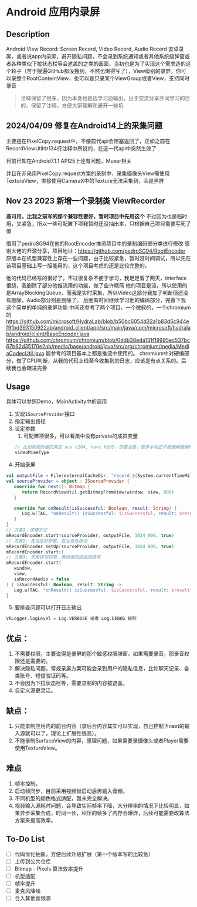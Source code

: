# Android 应用内录屏

## Description
Android View Record: Screen Record, Video Record, Audio Record
安卓录屏，或者说app内录屏，避开隐私问题，不会录到系统通知或者其他系统级弹窗或者各种类似下拉状态栏等会遮盖的之类的画面，当初也是为了实现这个需求造的这个轮子（苦于搜遍GitHub都没搜到，不然也懒得写了），View级别的录屏，你可以录整个RootContentView，也可以是只录某个ViewGroup或者View，支持同时录音

> 注释保留了很多，因为本身也是边学习边输出，出于交流分享共同学习的目的，保留了注释，方便大家理解和避开一些坑

## 2024/04/09 修复在Android14上的采集问题
主要是在PixelCopy.request中，不像前代api会阻塞返回了，正如之前在RecordViewUtil中134行注释中所说的，在这一代api中突然生效了

目前已知在Android7.1.1 API25上还有问题，Muxer相关

并且在非采用PixelCopy.request方案的录制中，采集摄像头View需使用TextureView，直接使用CameraX中的Texture无法采集到，会是黑屏

## Nov 23 2023 新增一个录制类 ViewRecorder
**高可用，比我之前写的那个兼容性要好，暂时项目中先用这个**
不过因为也是临时用，又紧急，所以一些可配置下项我暂时还没抽出来，只根据自己项目需要写死了值

借用了pedroSG94在他的RootEncoder推流项目中的录制编码部分类进行修改
感谢大佬的开源分享，项目地址：https://github.com/pedroSG94/RootEncoder
原版本在机型兼容性上存在一些问题，由于比较紧急，暂时没时间调试，所以先在该项目基础上写一版能用的，这个项目考虑的还是比较完整的。

他的代码已经写的很好了，不过很复杂不便于学习，我足足看了两天，interface很绕，我删除了部分他推流用的功能，做了些许精简
他的项目是流，所以使用的是ArrayBlockingQueue，而我是实时采集，所以Video这部分我加了判断但还没有删除，Audio部分则是删除了。
后面有时间继续学习他的编码部分，完善下我这个简单的单纯的录屏功能
中间还参考了两个项目，一个微软的，一个chromium的
https://github.com/microsoft/HydraLab/blob/b50bc6054d32a1b83d6c944ef9fbd393150922ab/android_client/app/src/main/java/com/microsoft/hydralab/android/client/BaseEncoder.java
https://github.com/chromium/chromium/blob/0ddb38eda131f19995ec537bc67b62d35170e2ab/media/base/android/java/src/org/chromium/media/MediaCodecUtil.java
能参考的项目基本上都是推流中使用的。
chromium中对硬编部分，做了CPU判断，从我的代码上线至今收集到的日志，应该是有点关系的。后续我也会跟进完善


## Usage
具体可以参照Demo，MainActivity中的调用
1. 实现```ISourceProvider```接口
2. 指定输出路径
3. 设定参数
   1. 可配置项很多，可以看类中没有private的成员变量
   ```kotlin
   // 比如视频的格式类型 acv h264, hevc h265，但要注意，很多手机还不能硬解硬编h265
   videoMimeType
    ```
4. 开始录屏
```kotlin
val outputFile = File(externalCacheDir, "record_${System.currentTimeMillis()}.mp4")
val sourceProvider = object : ISourceProvider {
   override fun next(): Bitmap {
      return RecordViewUtil.getBitmapFromView(window, view, 800)
   }

   override fun onResult(isSuccessful: Boolean, result: String) {
      Log.w(TAG, "onResult() isSuccessful: $isSuccessful, result: $result")
   }
}
// 方案1：便捷方式
mRecordEncoder.start(sourceProvider, outputFile, 1024_000, true)
// 方案2: 先设定好参数，在业务处启动
mRecordEncoder.setUp(sourceProvider, outputFile, 1024_000, true)
mRecordEncoder.start()
// 方案3: 无需读写权限，等结束回调返回路径
mRecordEncoder.start(
   window,
   view,
   isRecordAudio = false
) { isSuccessful: Boolean, result: String ->
   Log.w(TAG, "onResult() isSuccessful: $isSuccessful, result: $result")
}
```
5. 要排查问题可以打开日志输出
```kotlin
VRLogger.logLevel = Log.VERBOSE 或者 Log.DEBUG 级别
```


## 优点：
1. 不需要权限，主要说得是录屏的那个敏感权限弹窗。如果需要录音，那录音权限还是需要的。
2. 解决隐私问题，常规录屏方案可能会录到用户的隐私信息，比如聊天记录、各类账号、短信验证码等。
3. 不会因为下拉状态栏等，需要录制的内容被遮盖。
4. 自定义源更灵活。

## 缺点：
1. 只能录制应用内的前台内容（录后台内容其实可以实现，自己控制下next的输入源就可以了，理论上扩展性很高）。
2. 不能录制SurfaceView的内容，原理问题，如果需要录摄像头或者Player需要使用TextureView。


## 难点
1. 帧率控制。
2. 启动帧同步，目前采用视频帧启动后再输入音频。
3. 不同机型的颜色格式适配，暂未完全解决。
4. 视频输入源耗时问题，会导致实际帧率下降，大分辨率的情况下比较明显，如果异步采集合成，时间一长，积压的帧多了内存会爆炸，后续可能需要改算法方案来提高效率。


## To-Do List
- [ ] 代码优化抽象，方便后续升级扩展（第一个版本写的比较急）
- [ ] 上传到公共仓库
- [ ] Bitmap - Pixels 算法效率提升
- [ ] 机型适配
- [ ] 帧率提升
- [ ] 麦克风降噪
- [ ] 合入其他音频源
